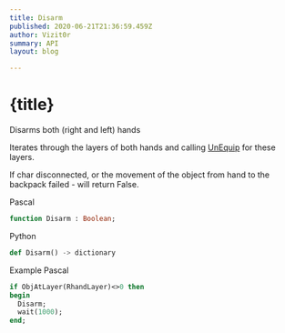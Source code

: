 ```yaml
---
title: Disarm
published: 2020-06-21T21:36:59.459Z
author: Vizit0r
summary: API
layout: blog

---
```


# {title}

Disarms both (right and left) hands

Iterates through the layers of both hands and calling [UnEquip](Api/UnEquip) for these layers.


If char disconnected, or the movement of the object from hand to the backpack failed - will return False.


Pascal

```pascal
function Disarm : Boolean;

```




Python
```python
def Disarm() -> dictionary
``` 





Example Pascal

```pascal
if ObjAtLayer(RhandLayer)<>0 then
begin
  Disarm;
  wait(1000);
end;
```


